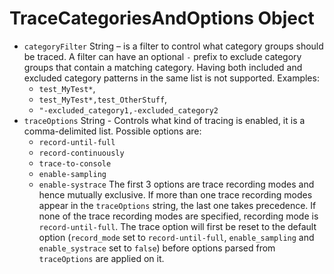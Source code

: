 # TraceCategoriesAndOptions Object

* `categoryFilter` String – is a filter to control what category groups
  should be traced. A filter can have an optional `-` prefix to exclude
  category groups that contain a matching category. Having both included
  and excluded category patterns in the same list is not supported. Examples:
  * `test_MyTest*`,
  * `test_MyTest*,test_OtherStuff`,
  * `"-excluded_category1,-excluded_category2`
* `traceOptions` String - Controls what kind of tracing is enabled,
  it is a comma-delimited list. Possible options are:
  * `record-until-full`
  * `record-continuously`
  * `trace-to-console`
  * `enable-sampling`
  * `enable-systrace`
  The first 3 options are trace recording modes and hence mutually exclusive.
  If more than one trace recording modes appear in the `traceOptions` string,
  the last one takes precedence. If none of the trace recording modes are
  specified, recording mode is `record-until-full`.
  The trace option will first be reset to the default option (`record_mode` set
  to `record-until-full`, `enable_sampling` and `enable_systrace`
  set to `false`) before options parsed from `traceOptions` are applied on it.

